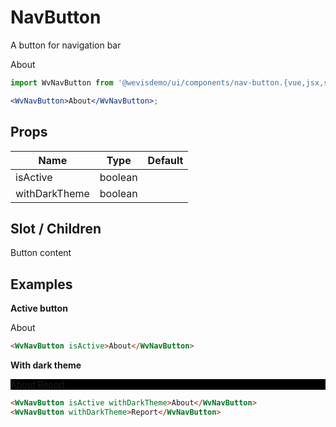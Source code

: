 # NavButton

A button for navigation bar

<WvNavButton>About</WvNavButton>

```jsx
import WvNavButton from '@wevisdemo/ui/components/nav-button.{vue,jsx,svelte}';

<WvNavButton>About</WvNavButton>;
```

## Props

| Name          | Type    | Default |
| ------------- | ------- | ------- |
| isActive      | boolean |         |
| withDarkTheme | boolean |         |

## Slot / Children

Button content

## Examples

**Active button**

<WvNavButton isActive>About</WvNavButton>

```html
<WvNavButton isActive>About</WvNavButton>
```

**With dark theme**

<div style="background-color: black;">
  <WvNavButton isActive withDarkTheme>About</WvNavButton>
  <WvNavButton withDarkTheme>Report</WvNavButton>
</div>

```html
<WvNavButton isActive withDarkTheme>About</WvNavButton>
<WvNavButton withDarkTheme>Report</WvNavButton>
```
